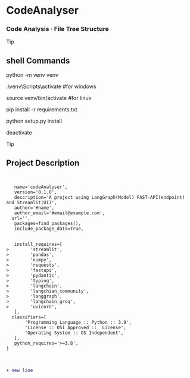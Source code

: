 # CodeAnalyser
### Code Analysis · File Tree Structure

>[!TIP]
> ## shell Commands
>
> python -m venv venv
>
> .\venv\Scripts\activate         #for windows
>
> source venv/bin/activate        #for linux
>
> pip install -r requirements.txt
>
> python setup.py install
>
> deactivate


>[!TIP]
> ## Project Description
> ```
>
>
>    name='codeAnalyser',
>    version='0.1.0',
>    description='A project using LangGraph(Model) FAST-API(endpoint) and Streamlit(UI)',
>    author='#name',
>    author_email='#email@example.com',
>   url='',  
>    packages=find_packages(),
>    include_package_data=True,
>
>
>    install_requires=[
> >        'streamlit',
> >        'pandas',
> >        'numpy',
> >        'requests',
> >        'fastapi',
> >        'pydantic',
> >        'typing',
> >        'langchain',
> >        'langchian_community',
> >        'langgraph',
> >        'langchain_groq',
> >        'uvicorn',
>    ],
>   classifiers=[
>        'Programming Language :: Python :: 3.9',
>        'License :: OSI Approved ::  License',
>        'Operating System :: OS Independent',
>    ],
>    python_requires='>=3.8',
>)
> ```



<br/>

```diff
+ new line
```
